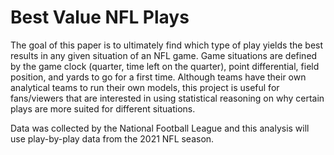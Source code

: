 # Best Value NFL Plays

The goal of this paper is to ultimately find which type of play yields the best results in any given situation of an NFL game. Game situations are defined by the game clock (quarter, time left on the quarter), point differential, field position, and yards to go for a first time. Although teams have their own analytical teams to run their own models, this project is useful for fans/viewers that are interested in using statistical reasoning on why certain plays are more suited for different situations.

Data was collected by the National Football League and this analysis will use play-by-play data from the 2021 NFL season. 
